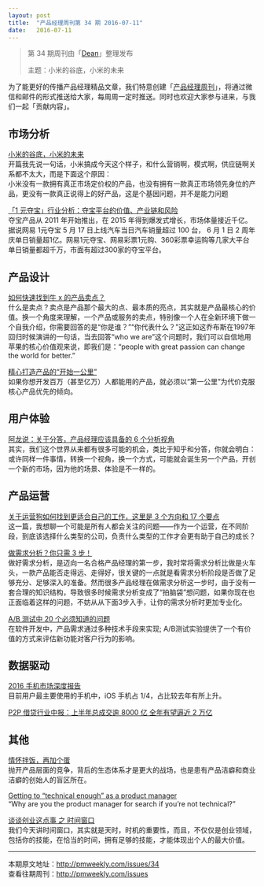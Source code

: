 ```yaml
---
layout: post
title:  "产品经理周刊第 34 期 2016-07-11"
date:   2016-07-11
---
```


> 第 34 期周刊由「[Dean](http://pmweekly.com/contributors#dean)」整理发布  
> 
> 主题：小米的谷底，小米的未来   

为了能更好的传播产品经理精品文章，我们特意创建「[产品经理周刊](http://pmweekly.com/)」，将通过微信和邮件的形式推送给大家，每周周一定时推送。同时也欢迎大家参与进来，与我们一起「贡献内容」。 

## 市场分析

[小米的谷底，小米的未来](https://zhuanlan.zhihu.com/p/21539008)   
开篇我先说一句话，小米搞成今天这个样子，和什么营销啊，模式啊，供应链啊关系都不太大，而是下面这个原因：  
小米没有一款拥有真正市场定价权的产品，也没有拥有一款真正市场领先身位的产品，更没有一款真正说得上的好产品，这是个基因问题，并不是能力问题

[「1 元夺宝」行业分析：夺宝平台的价值、产业链和风险](https://mp.weixin.qq.com/s?__biz=MzAxMzc5NDAyMw==&mid=2650509982&idx=1&sn=517d38180e55d575b7b77d212b66b772&scene=1&srcid=0705mPQh7hVuSXsAAL1SqsNy&key=77421cf58af4a653ac42681145c578f877ceb56607e8523c92b41e0718e52610127594eb9ad35a75406712b6b9c6b0b7&ascene=0&uin=MjExNzY1NDIwMQ%3D%3D&devicetype=iMac+MacBookPro12%2C1+OSX+OSX+10.11.4+build(15E65)&version=11020201&pass_ticket=zlyct5WCz9LMoCpl3dVRfzU2w3TifVfpYBVw8%2FSNbqnUDJpvj6qPBcBSiBriN7Co)  
夺宝产品从 2011 年开始推出，在 2015 年得到爆发式增长，市场体量接近千亿。据说网易 1元夺宝 5 月 17 日上线汽车当日汽车销量超过 100 台， 6 月 1 日 2 周年庆单日销量超1亿。网易1元夺宝、网易彩票1元购、360彩票幸运购等几家大平台单日销量都超千万，市面有超过300家的夺宝平台。  

## 产品设计

[如何快速找到牛 x 的产品卖点？](https://mp.weixin.qq.com/s?__biz=MzAxMzc5NDAyMw==&mid=2650509999&idx=1&sn=def4f4bb67dd46cd0bd93ba8739115ef&scene=1&srcid=0711FwXJgkqXurlNcKOZkr47&key=77421cf58af4a653103e48883ea68305b373fdc062b5beba6bce07b8c7f63ba0deb2ad5250f808143c19a1b7bf70cbd8&ascene=0&uin=MjExNzY1NDIwMQ%3D%3D&devicetype=iMac+MacBookPro12%2C1+OSX+OSX+10.11.4+build(15E65)&version=11020201&pass_ticket=zlyct5WCz9LMoCpl3dVRfzU2w3TifVfpYBVw8%2FSNbqnUDJpvj6qPBcBSiBriN7Co)  
什么是卖点？卖点是产品那个最大的点、最本质的亮点，其实就是产品最核心的价值。换一个角度来理解，一个产品或服务的卖点，特别像一个人在全新环境下做一个自我介绍，你需要回答的是“你是谁？”“你代表什么？”这正如这乔布斯在1997年回归时候演讲的一句话，当去回答“who we are”这个问题时，我们可以自信地用苹果的核心价值观来说，即我们是：“people with great passion can change the world for better.”


[精心打造产品的“开始一公里”](https://mp.weixin.qq.com/s?__biz=MjAzNzMzNTkyMQ==&mid=2653750345&idx=1&sn=8913b60b3486fa01a42df1729695768b&scene=1&srcid=0707UoAbLQ5hCloGObQyzJBB&key=77421cf58af4a65365ffbd639f5befe7153bd1e1162cf1b287e1d1218708ac86eb3b29a2096eb0872a52c34621da2210&ascene=0&uin=MjExNzY1NDIwMQ%3D%3D&devicetype=iMac+MacBookPro12%2C1+OSX+OSX+10.11.4+build(15E65)&version=11020201&pass_ticket=zlyct5WCz9LMoCpl3dVRfzU2w3TifVfpYBVw8%2FSNbqnUDJpvj6qPBcBSiBriN7Co)  
如果你想开发百万（甚至亿万）人都能用的产品，就必须以“第一公里”为代价克服核心产品优先的倾向。

## 用户体验

[阿龙说：关于分答，产品经理应该具备的 6 个分析视角](https://mp.weixin.qq.com/s?__biz=MzAxNzY1NjQ1OA==&mid=2649294186&idx=1&sn=fa05a4db7b04330faebd6104c0809119&scene=1&srcid=0706ZCDi7ml2NXhWo7HDoRFA&key=77421cf58af4a653b965209e3fc46f413524215c8cf75f46c4cd8db6ab85b1aff19c07ebb3306c7bd219693fedfcd287&ascene=0&uin=MjExNzY1NDIwMQ%3D%3D&devicetype=iMac+MacBookPro12%2C1+OSX+OSX+10.11.4+build(15E65)&version=11020201&pass_ticket=zlyct5WCz9LMoCpl3dVRfzU2w3TifVfpYBVw8%2FSNbqnUDJpvj6qPBcBSiBriN7Co)  
其实，我们这个世界从来都有很多可能的机会，类比于知乎和分答，你就会明白：或许同样一件事情，转换一个视角，换一个方式，可能就会诞生另一个产品，开创一个新的市场，因为他的场景、体验是不一样的。

## 产品运营

[关于运营狗如何找到更适合自己的工作，这里是 3 个方向和 17 个要点](https://mp.weixin.qq.com/s?__biz=MjM5NDUyOTAwOA==&mid=2652911907&idx=1&sn=862190ba9bd642ccd5d8fe5e65fd6ed5&scene=1&srcid=0706KAdCCQZgRAc9Drdkjw58&key=77421cf58af4a6535ef52551086ea63b336361d4af7e7e793a1ba35fbda4ad3edf37ad589a3965ff954565d6caa2454d&ascene=0&uin=MjExNzY1NDIwMQ%3D%3D&devicetype=iMac+MacBookPro12%2C1+OSX+OSX+10.11.4+build(15E65)&version=11020201&pass_ticket=zlyct5WCz9LMoCpl3dVRfzU2w3TifVfpYBVw8%2FSNbqnUDJpvj6qPBcBSiBriN7Co)  
这一篇，我想聊一个可能是所有人都会关注的问题——作为一个运营，在不同阶段，到底该选择什么类型的公司，负责什么类型的工作才会更有助于自己的成长？

[做需求分析？你只需 3 步！](https://mp.weixin.qq.com/s?__biz=MzI4NDE3MDcxOQ==&mid=2651971696&idx=1&sn=5ba311d8fb2f7cfdb1676ca20779705d&scene=1&srcid=0705M3k5wkNqblnQvWqcpYSX&key=77421cf58af4a6537be5295319423361e4a2e42a6777bd2514fa79bc32068351ed72e3c718eff769aa8ee43e85248475&ascene=0&uin=MjExNzY1NDIwMQ%3D%3D&devicetype=iMac+MacBookPro12%2C1+OSX+OSX+10.11.4+build(15E65)&version=11020201&pass_ticket=zlyct5WCz9LMoCpl3dVRfzU2w3TifVfpYBVw8%2FSNbqnUDJpvj6qPBcBSiBriN7Co)   
做好需求分析，是迈向一名合格产品经理的第一步，我时常将需求分析比做是火车头，一款产品能否走得远、走得好，很关键的一点就是看需求分析阶段是否做了足够充分、足够深入的准备。然而很多产品经理在做需求分析这一步时，由于没有一套合理的知识结构，导致很多时候需求分析变成了“拍脑袋”想问题，如果你现在也正面临着这样的问题，不妨从从下面3步入手，让你的需求分析时更加专业化。   

[A/B 测试中 20 个必须知道的问题](http://www.jianshu.com/p/b76220cc4120)  
在软件开发中，产品需求通过多种技术手段来实现; A/B测试实验提供了一个有价值的方式来评估新功能对客户行为的影响。

## 数据驱动

[2016 手机市场深度报告](http://cdc.tencent.com/2016/07/04/2016%E6%89%8B%E6%9C%BA%E5%B8%82%E5%9C%BA%E6%B7%B1%E5%BA%A6%E6%8A%A5%E5%91%8A/?from=groupmessage&isappinstalled=1)  
目前用户最主要使用的手机中，iOS 手机占 1/4，占比较去年有所上升。

[P2P 借贷行业中报：上半年总成交逾 8000 亿 全年有望逼近 2 万亿](https://mp.weixin.qq.com/s?__biz=MzAxMzc5NDAyMw==&mid=2650509996&idx=1&sn=9d912fa98db55cd03c728e7db8b33d80&scene=1&srcid=0708puor6bVmXDLga81rYbh8&key=77421cf58af4a653896c3d58e7e6f85b465c39f9aafda903871662aa01da06d4f092a5b9c9ef33e2b9b39d65a7cc191e&ascene=0&uin=MjExNzY1NDIwMQ%3D%3D&devicetype=iMac+MacBookPro12%2C1+OSX+OSX+10.11.4+build(15E65)&version=11020201&pass_ticket=zlyct5WCz9LMoCpl3dVRfzU2w3TifVfpYBVw8%2FSNbqnUDJpvj6qPBcBSiBriN7Co)  

## 其他

[情怀拌饭，再加个蛋](https://mp.weixin.qq.com/s?__biz=MzA4NDk5OTgzMg==&mid=2650589573&idx=1&sn=a96be6bc30957b6570cb01ed8ec2e76e&scene=1&srcid=07066DEGVTVMntnjkj8hMerY&key=77421cf58af4a65390f3ea05da9e23241161886735f5473722f1c2545cd3cb0c0f3c2e7774d0897c805cf5564c26f00e&ascene=0&uin=MjExNzY1NDIwMQ%3D%3D&devicetype=iMac+MacBookPro12%2C1+OSX+OSX+10.11.4+build(15E65)&version=11020201&pass_ticket=zlyct5WCz9LMoCpl3dVRfzU2w3TifVfpYBVw8%2FSNbqnUDJpvj6qPBcBSiBriN7Co)  
抛开产品层面的竞争，背后的生态体系才是更大的战场，也是患有产品洁癖和商业洁癖的创始人的盲区所在。

[Getting to “technical enough” as a product manager](https://medium.com/@lulu_cheng/getting-to-technical-enough-as-a-product-manager-5b372513cd1c#.e9az7xk43)  
“Why are you the product manager for search if you’re not technical?”

[谈谈创业这点事 之 时间窗口](https://mp.weixin.qq.com/s?__biz=MzI0MjA1Mjg2Ng==&mid=2649866873&idx=1&sn=224a3c88d65433e9a2ecf8d37007214c&scene=1&srcid=0707BSrpxRf4r1rgYzAoFqgm&key=77421cf58af4a6533e57e180b6fcf65b90ee73bdd20675baa5ce71fa40ea95f51262917cfc3b61173d1481d6a3b3f761&ascene=0&uin=MjExNzY1NDIwMQ%3D%3D&devicetype=iMac+MacBookPro12%2C1+OSX+OSX+10.11.4+build(15E65)&version=11020201&pass_ticket=zlyct5WCz9LMoCpl3dVRfzU2w3TifVfpYBVw8%2FSNbqnUDJpvj6qPBcBSiBriN7Co)  
我们今天讲时间窗口，其实就是天时，时机的重要性，而且，不仅仅是创业领域，包括你的技能，在恰当的时间，拥有足够的技能，才能体现出个人的最大价值。

---
本期原文地址：<http://pmweekly.com/issues/34>     
查看往期周刊：<http://pmweekly.com/issues>    